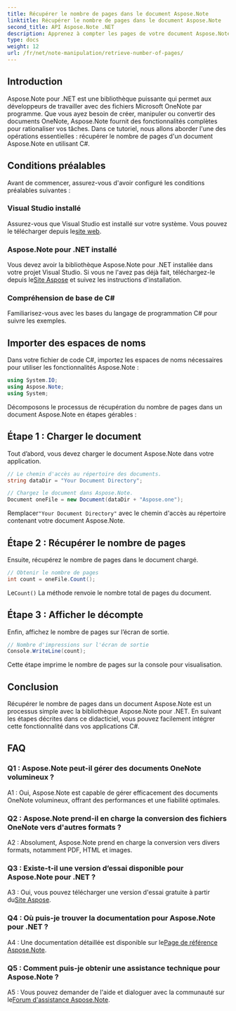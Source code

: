 ```yaml
---
title: Récupérer le nombre de pages dans le document Aspose.Note
linktitle: Récupérer le nombre de pages dans le document Aspose.Note
second_title: API Aspose.Note .NET
description: Apprenez à compter les pages de votre document Aspose.Note en utilisant C#. Suivez notre guide étape par étape pour une intégration facile.
type: docs
weight: 12
url: /fr/net/note-manipulation/retrieve-number-of-pages/
---
```

## Introduction

Aspose.Note pour .NET est une bibliothèque puissante qui permet aux développeurs de travailler avec des fichiers Microsoft OneNote par programme. Que vous ayez besoin de créer, manipuler ou convertir des documents OneNote, Aspose.Note fournit des fonctionnalités complètes pour rationaliser vos tâches. Dans ce tutoriel, nous allons aborder l'une des opérations essentielles : récupérer le nombre de pages d'un document Aspose.Note en utilisant C#.

## Conditions préalables

Avant de commencer, assurez-vous d'avoir configuré les conditions préalables suivantes :

### Visual Studio installé

 Assurez-vous que Visual Studio est installé sur votre système. Vous pouvez le télécharger depuis le[site web](https://visualstudio.microsoft.com/).

### Aspose.Note pour .NET installé

 Vous devez avoir la bibliothèque Aspose.Note pour .NET installée dans votre projet Visual Studio. Si vous ne l'avez pas déjà fait, téléchargez-le depuis le[Site Aspose](https://releases.aspose.com/note/net/) et suivez les instructions d'installation.

### Compréhension de base de C#

Familiarisez-vous avec les bases du langage de programmation C# pour suivre les exemples.

## Importer des espaces de noms

Dans votre fichier de code C#, importez les espaces de noms nécessaires pour utiliser les fonctionnalités Aspose.Note :

```csharp
using System.IO;
using Aspose.Note;
using System;
```

Décomposons le processus de récupération du nombre de pages dans un document Aspose.Note en étapes gérables :

## Étape 1 : Charger le document

Tout d’abord, vous devez charger le document Aspose.Note dans votre application.

```csharp
// Le chemin d'accès au répertoire des documents.
string dataDir = "Your Document Directory";

// Chargez le document dans Aspose.Note.
Document oneFile = new Document(dataDir + "Aspose.one");
```

 Remplacer`"Your Document Directory"` avec le chemin d'accès au répertoire contenant votre document Aspose.Note.

## Étape 2 : Récupérer le nombre de pages

Ensuite, récupérez le nombre de pages dans le document chargé.

```csharp
// Obtenir le nombre de pages
int count = oneFile.Count();
```

 Le`Count()` La méthode renvoie le nombre total de pages du document.

## Étape 3 : Afficher le décompte

Enfin, affichez le nombre de pages sur l’écran de sortie.

```csharp
// Nombre d'impressions sur l'écran de sortie
Console.WriteLine(count);
```

Cette étape imprime le nombre de pages sur la console pour visualisation.

## Conclusion

Récupérer le nombre de pages dans un document Aspose.Note est un processus simple avec la bibliothèque Aspose.Note pour .NET. En suivant les étapes décrites dans ce didacticiel, vous pouvez facilement intégrer cette fonctionnalité dans vos applications C#.

## FAQ

### Q1 : Aspose.Note peut-il gérer des documents OneNote volumineux ?

A1 : Oui, Aspose.Note est capable de gérer efficacement des documents OneNote volumineux, offrant des performances et une fiabilité optimales.

### Q2 : Aspose.Note prend-il en charge la conversion des fichiers OneNote vers d'autres formats ?

A2 : Absolument, Aspose.Note prend en charge la conversion vers divers formats, notamment PDF, HTML et images.

### Q3 : Existe-t-il une version d’essai disponible pour Aspose.Note pour .NET ?

 A3 : Oui, vous pouvez télécharger une version d'essai gratuite à partir du[Site Aspose](https://releases.aspose.com/).

### Q4 : Où puis-je trouver la documentation pour Aspose.Note pour .NET ?

 A4 : Une documentation détaillée est disponible sur le[Page de référence Aspose.Note](https://reference.aspose.com/note/net/).

### Q5 : Comment puis-je obtenir une assistance technique pour Aspose.Note ?

 A5 : Vous pouvez demander de l'aide et dialoguer avec la communauté sur le[Forum d'assistance Aspose.Note](https://forum.aspose.com/c/note/28).